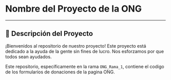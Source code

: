 # Nombre del Proyecto de la ONG

---

## 📄 Descripción del Proyecto

¡Bienvenidos al repositorio de nuestro proyecto! Este proyecto está dedicado a la ayuda de la gente sin fines de lucro. Nos esforzamos por que todos sean ayudados.

Este repositorio, específicamente en la rama `ONG_Rama_1`, contiene el codigo de los formularios de donaciones de la pagina ONG.
